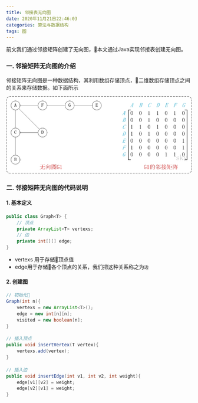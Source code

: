 ```yaml
---
title: 邻接表无向图
date: 2020年11月21日22:46:03
categories: 算法与数据结构
tags: 图
---
```


 前文我们通过邻接矩阵创建了无向图，本文通过Java实现邻接表创建无向图。

### 一. 邻接矩阵无向图的介绍

邻接矩阵无向图是一种数据结构，其利用数组存储顶点，二维数组存储顶点之间的关系来存储数据。如下面所示

![title](https://raw.githubusercontent.com/Demo233/images/main/gitnote/2020/11/21/05-1605969186904.jpg)

### 二. 邻接矩阵无向图的代码说明

#### 1. 基本定义

```java
public class Graph<T> {
    // 顶点
    private ArrayList<T> vertexs;
    // 边
    private int[][] edge;
}
```

* vertexs 用于存储顶点值
* edge用于存储各个顶点的关系，我们把这种关系称之为``边``

#### 2. 创建图

```java
// 初始化
Graph(int n){
    vertexs = new ArrayList<T>();
    edge = new int[n][n];
    visited = new boolean[n];
}

// 插入顶点
public void insertVertex(T vertex){
    vertexs.add(vertex);
}

// 插入边
public void insertEdge(int v1, int v2, int weight){
    edge[v1][v2] = weight;
    edge[v2][v1] = weight;
}

```




